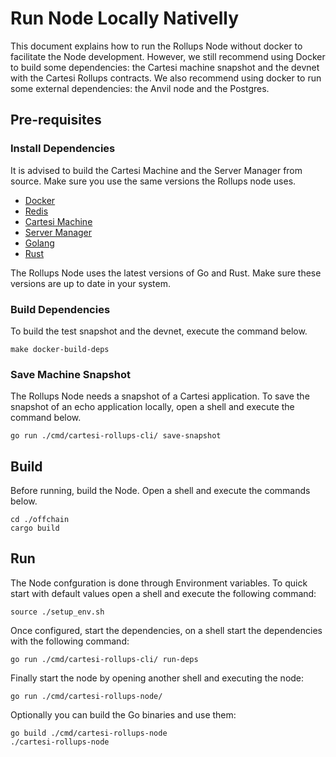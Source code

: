 # Run Node Locally Nativelly

This document explains how to run the Rollups Node without docker to facilitate the Node development.
However, we still recommend using Docker to build some dependencies: the Cartesi machine snapshot and the devnet with the Cartesi Rollups contracts.
We also recommend using docker to run some external dependencies: the Anvil node and the Postgres.

## Pre-requisites

### Install Dependencies

It is advised to build the Cartesi Machine and the Server Manager from source.
Make sure you use the same versions the Rollups node uses.

- [Docker](https://docs.docker.com/engine/install/)
- [Redis](https://redis.io/docs/install/install-redis/)
- [Cartesi Machine](https://github.com/cartesi/machine-emulator)
- [Server Manager](https://github.com/cartesi/server-manager)
- [Golang](https://go.dev/doc/install)
- [Rust](https://www.rust-lang.org/tools/install)

The Rollups Node uses the latest versions of Go and Rust.
Make sure these versions are up to date in your system.

### Build Dependencies

To build the test snapshot and the devnet, execute the command below.

```shell
make docker-build-deps
```


### Save Machine Snapshot

The Rollups Node needs a snapshot of a Cartesi application.
To save the snapshot of an echo application locally, open a shell and execute the command below.

```shell
go run ./cmd/cartesi-rollups-cli/ save-snapshot
```

## Build

Before running, build the Node.
Open a shell and execute the commands below.

```shell
cd ./offchain
cargo build
```

## Run

The Node confguration is done through Environment variables.
To quick start with default values open a shell and execute the following command:

```shell
source ./setup_env.sh
```

Once configured, start the dependencies, on a shell start the dependencies with the following command:

```shell
go run ./cmd/cartesi-rollups-cli/ run-deps
```

Finally start the node by opening another shell and executing the node:

```shell
go run ./cmd/cartesi-rollups-node/
```

Optionally you can build the Go binaries and use them:

 ```shell
 go build ./cmd/cartesi-rollups-node
 ./cartesi-rollups-node
 ```
